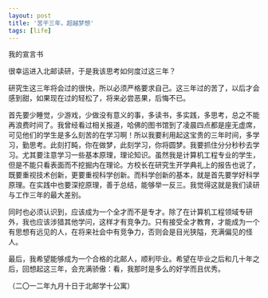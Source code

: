 ```yaml
---
layout: post
title: '苦干三年，超越梦想'
tags: [life]
---
```



我的宣言书

很幸运进入北邮读研，于是我该思考如何度过这三年？

研究生这三年将会过的很快，所以必须严格要求自己。这三年过的苦了，以后才会感到甜，如果现在过的轻松了，将来必尝恶果，后悔不已。

首先要少睡觉，少游戏，少做没有意义的事，多读书，多实践，多思考，总之不能再浪费时间了。我曾经看过相关报道，哈佛的图书馆到了凌晨四点都是座无虚席，可见他们的学生是多么刻苦的在学习啊！所以我要利用起这宝贵的三年时间，多学习，勤思考。此刻打盹，你在做梦，此刻学习，你将圆梦。我要抓住分分秒秒去学习。尤其要注意学习一些基本原理，理论知识。虽然我是计算机工程专业的学生，但是不能只看表面而不挖掘内在理论。方校长在研究生开学典礼上的报告也说了，既要重视技术创新，更要重视科学创新。而科学创新的基本，就是首先要学好科学原理。在实践中也要深挖原理，善于总结，能够举一反三。我觉得这就是我们读研与工作三年的最大差别。

同时也必须认识到，应该成为一个全才而不是专才。除了在计算机工程领域专研外，我也应该涉猎其他学问，这样才有竞争力。只有接受全才教育，才能成为一个有思想有远见的人，在将来社会中有竞争力，否则会是目光狭隘，充满偏见的怪人。

最后，我希望能够成为一个合格的北邮人，顺利毕业。希望在毕业之后和几十年之后，回想起这三年，会充满骄傲：看，我那时是多么的好学而且优秀。

（二〇一二年九月十日于北邮学十公寓）